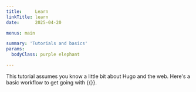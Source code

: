 ```yaml
---
title:     Learn
linkTitle: learn
date:      2025-04-20

menus: main

summary: 'Tutorials and basics'
params:
  bodyClass: purple elephant

---
```


This tutorial assumes you know a little bit about Hugo and the web. Here's a
basic workflow to get going with {{<pihuw>}}.